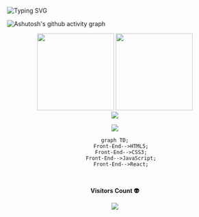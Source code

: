 <!--Title @Mathsanco-->
![Typing SVG](https://readme-typing-svg.herokuapp.com/?color=00b3ff&size=35&center=true&vCenter=true&width=1000&lines=HELLO👋;I'm+from+Brazil;I'm+22+years+old;Welcome!)

<!--Graph-->
![Ashutosh's github activity graph](https://github-readme-activity-graph.cyclic.app/graph?username=Mathsanco&bg_color=0d1117&color=ffffff&line=00b3ff&point=f9fafa&area=true&hide_border=true)

<!--Skill And More Information--> 
<div align="center">
  <img height="180em" src="https://github-readme-stats.vercel.app/api?username=MathSanco&show_icons=true&theme=dark&include_all_commits=true&count_private=true"/>
  <img height="180em" src="https://github-readme-stats.vercel.app/api/top-langs/?username=MathSanco&layout=compact&langs_count=10&theme=dark"/>

<!--Social Media-->  
<div align="center"> 
  <a href="https://www.linkedin.com/in/matheus-santos-costa-1b6345252/" target="_blank"><img src="https://img.shields.io/badge/-LinkedIn-%230077B5?style=for-the-badge&logo=linkedin&logoColor=white" target="_blank"></a>

 </div>
  
 <!--Total Contributions--> 
 <p align="center">
<img  src="https://github-readme-streak-stats.herokuapp.com?user=Mathsanco&theme=tokyonight_duo&hide_border=true"
</p>

   <!--Front End-->
```mermaid
graph TD;
    Front-End-->HTML5;
    Front-End-->CSS3;
    Front-End-->JavaScript;
    Front-End-->React;
   ```
   
<!--Final do Contador de Visitas-->   
<div align="center">
<br><p align="centre"><b>Visitors Count 👽 </b></p>  
<p align="center"><img align="center" src="https://profile-counter.glitch.me/{Mathsanco}/count.svg" /></p> 
<br>
</div>
